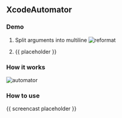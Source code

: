 ## XcodeAutomator

### Demo

1. Split arguments into multiline
![reformat](https://cloud.githubusercontent.com/assets/219689/23987189/5078075c-0a63-11e7-9071-69ea1b23905f.gif)

2. {{ placeholder }}

### How it works

![automator](https://cloud.githubusercontent.com/assets/219689/23987200/57fa499a-0a63-11e7-9591-66be2ec18f71.png)

### How to use

{{ screencast placeholder }}
